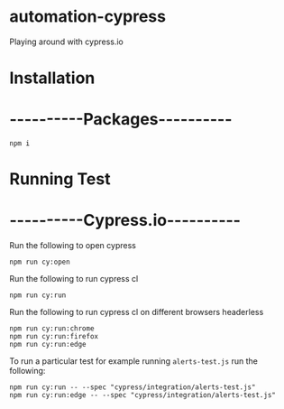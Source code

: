 # automation-cypress
Playing around with cypress.io

# Installation
# ----------Packages----------

```
npm i
```

# Running Test
# ----------Cypress.io---------- 

Run the following to open cypress
```
npm run cy:open
```
Run the following to run cypress cl
```
npm run cy:run
```

Run the following to run cypress cl on different browsers headerless
```
npm run cy:run:chrome
npm run cy:run:firefox
npm run cy:run:edge
```

To run a particular test for example running `alerts-test.js` run the following:

```
npm run cy:run -- --spec "cypress/integration/alerts-test.js"
npm run cy:run:edge -- --spec "cypress/integration/alerts-test.js"

```
